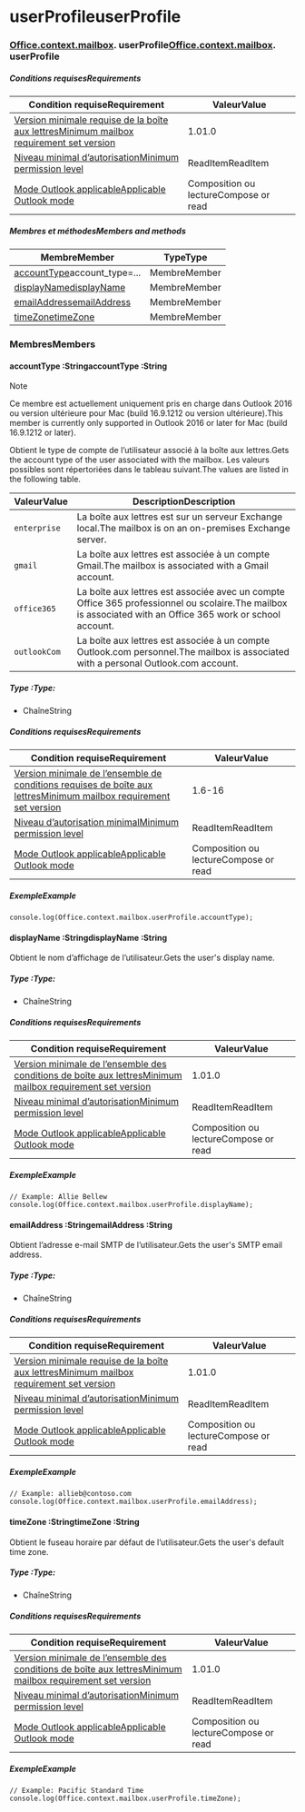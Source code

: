 
# <a name="userprofile"></a><span data-ttu-id="f8c46-101">userProfile</span><span class="sxs-lookup"><span data-stu-id="f8c46-101">userProfile</span></span>

### <span data-ttu-id="f8c46-p101">[Office](Office.md)[.context](Office.context.md)[.mailbox](Office.context.mailbox.md). userProfile</span><span class="sxs-lookup"><span data-stu-id="f8c46-p101">[Office](Office.md)[.context](Office.context.md)[.mailbox](Office.context.mailbox.md). userProfile</span></span>

##### <a name="requirements"></a><span data-ttu-id="f8c46-104">Conditions requises</span><span class="sxs-lookup"><span data-stu-id="f8c46-104">Requirements</span></span>

|<span data-ttu-id="f8c46-105">Condition requise</span><span class="sxs-lookup"><span data-stu-id="f8c46-105">Requirement</span></span>| <span data-ttu-id="f8c46-106">Valeur</span><span class="sxs-lookup"><span data-stu-id="f8c46-106">Value</span></span>|
|---|---|
|[<span data-ttu-id="f8c46-107">Version minimale requise de la boîte aux lettres</span><span class="sxs-lookup"><span data-stu-id="f8c46-107">Minimum mailbox requirement set version</span></span>](/office/dev/add-ins/reference/requirement-sets/outlook-api-requirement-sets)| <span data-ttu-id="f8c46-108">1.0</span><span class="sxs-lookup"><span data-stu-id="f8c46-108">1.0</span></span>|
|[<span data-ttu-id="f8c46-109">Niveau minimal d’autorisation</span><span class="sxs-lookup"><span data-stu-id="f8c46-109">Minimum permission level</span></span>](https://docs.microsoft.com/outlook/add-ins/understanding-outlook-add-in-permissions)| <span data-ttu-id="f8c46-110">ReadItem</span><span class="sxs-lookup"><span data-stu-id="f8c46-110">ReadItem</span></span>|
|[<span data-ttu-id="f8c46-111">Mode Outlook applicable</span><span class="sxs-lookup"><span data-stu-id="f8c46-111">Applicable Outlook mode</span></span>](https://docs.microsoft.com/outlook/add-ins/#extension-points)| <span data-ttu-id="f8c46-112">Composition ou lecture</span><span class="sxs-lookup"><span data-stu-id="f8c46-112">Compose or read</span></span>|

##### <a name="members-and-methods"></a><span data-ttu-id="f8c46-113">Membres et méthodes</span><span class="sxs-lookup"><span data-stu-id="f8c46-113">Members and methods</span></span>

| <span data-ttu-id="f8c46-114">Membre</span><span class="sxs-lookup"><span data-stu-id="f8c46-114">Member</span></span> | <span data-ttu-id="f8c46-115">Type</span><span class="sxs-lookup"><span data-stu-id="f8c46-115">Type</span></span> |
|--------|------|
| <span data-ttu-id="f8c46-116">[accountType](#accounttype-string)</span><span class="sxs-lookup"><span data-stu-id="f8c46-116">[](#accounttype-string)account_type=...</span></span> | <span data-ttu-id="f8c46-117">Membre</span><span class="sxs-lookup"><span data-stu-id="f8c46-117">Member</span></span> |
| [<span data-ttu-id="f8c46-118">displayName</span><span class="sxs-lookup"><span data-stu-id="f8c46-118">displayName</span></span>](#displayname-string) | <span data-ttu-id="f8c46-119">Membre</span><span class="sxs-lookup"><span data-stu-id="f8c46-119">Member</span></span> |
| [<span data-ttu-id="f8c46-120">emailAddress</span><span class="sxs-lookup"><span data-stu-id="f8c46-120">emailAddress</span></span>](#emailaddress-string) | <span data-ttu-id="f8c46-121">Membre</span><span class="sxs-lookup"><span data-stu-id="f8c46-121">Member</span></span> |
| [<span data-ttu-id="f8c46-122">timeZone</span><span class="sxs-lookup"><span data-stu-id="f8c46-122">timeZone</span></span>](#timezone-string) | <span data-ttu-id="f8c46-123">Membre</span><span class="sxs-lookup"><span data-stu-id="f8c46-123">Member</span></span> |

### <a name="members"></a><span data-ttu-id="f8c46-124">Membres</span><span class="sxs-lookup"><span data-stu-id="f8c46-124">Members</span></span>

####  <a name="accounttype-string"></a><span data-ttu-id="f8c46-125">accountType :String</span><span class="sxs-lookup"><span data-stu-id="f8c46-125">accountType :String</span></span>

> [!NOTE]
> <span data-ttu-id="f8c46-126">Ce membre est actuellement uniquement pris en charge dans Outlook 2016 ou version ultérieure pour Mac (build 16.9.1212 ou version ultérieure).</span><span class="sxs-lookup"><span data-stu-id="f8c46-126">This member is currently only supported in Outlook 2016 or later for Mac (build 16.9.1212 or later).</span></span>

<span data-ttu-id="f8c46-127">Obtient le type de compte de l’utilisateur associé à la boîte aux lettres.</span><span class="sxs-lookup"><span data-stu-id="f8c46-127">Gets the account type of the user associated with the mailbox.</span></span> <span data-ttu-id="f8c46-128">Les valeurs possibles sont répertoriées dans le tableau suivant.</span><span class="sxs-lookup"><span data-stu-id="f8c46-128">The values are listed in the following table.</span></span>

| <span data-ttu-id="f8c46-129">Valeur</span><span class="sxs-lookup"><span data-stu-id="f8c46-129">Value</span></span> | <span data-ttu-id="f8c46-130">Description</span><span class="sxs-lookup"><span data-stu-id="f8c46-130">Description</span></span> |
|-------|-------------|
| `enterprise` | <span data-ttu-id="f8c46-131">La boîte aux lettres est sur un serveur Exchange local.</span><span class="sxs-lookup"><span data-stu-id="f8c46-131">The mailbox is on an on-premises Exchange server.</span></span> |
| `gmail` | <span data-ttu-id="f8c46-132">La boîte aux lettres est associée à un compte Gmail.</span><span class="sxs-lookup"><span data-stu-id="f8c46-132">The mailbox is associated with a Gmail account.</span></span> |
| `office365` | <span data-ttu-id="f8c46-133">La boîte aux lettres est associée avec un compte Office 365 professionnel ou scolaire.</span><span class="sxs-lookup"><span data-stu-id="f8c46-133">The mailbox is associated with an Office 365 work or school account.</span></span> |
| `outlookCom` | <span data-ttu-id="f8c46-134">La boîte aux lettres est associée à un compte Outlook.com personnel.</span><span class="sxs-lookup"><span data-stu-id="f8c46-134">The mailbox is associated with a personal Outlook.com account.</span></span> |

##### <a name="type"></a><span data-ttu-id="f8c46-135">Type :</span><span class="sxs-lookup"><span data-stu-id="f8c46-135">Type:</span></span>

*   <span data-ttu-id="f8c46-136">Chaîne</span><span class="sxs-lookup"><span data-stu-id="f8c46-136">String</span></span>

##### <a name="requirements"></a><span data-ttu-id="f8c46-137">Conditions requises</span><span class="sxs-lookup"><span data-stu-id="f8c46-137">Requirements</span></span>

|<span data-ttu-id="f8c46-138">Condition requise</span><span class="sxs-lookup"><span data-stu-id="f8c46-138">Requirement</span></span>| <span data-ttu-id="f8c46-139">Valeur</span><span class="sxs-lookup"><span data-stu-id="f8c46-139">Value</span></span>|
|---|---|
|[<span data-ttu-id="f8c46-140">Version minimale de l’ensemble de conditions requises de boîte aux lettres</span><span class="sxs-lookup"><span data-stu-id="f8c46-140">Minimum mailbox requirement set version</span></span>](/office/dev/add-ins/reference/requirement-sets/outlook-api-requirement-sets)| <span data-ttu-id="f8c46-141">1.6</span><span class="sxs-lookup"><span data-stu-id="f8c46-141">-16</span></span> |
|[<span data-ttu-id="f8c46-142">Niveau d’autorisation minimal</span><span class="sxs-lookup"><span data-stu-id="f8c46-142">Minimum permission level</span></span>](https://docs.microsoft.com/outlook/add-ins/understanding-outlook-add-in-permissions)| <span data-ttu-id="f8c46-143">ReadItem</span><span class="sxs-lookup"><span data-stu-id="f8c46-143">ReadItem</span></span>|
|[<span data-ttu-id="f8c46-144">Mode Outlook applicable</span><span class="sxs-lookup"><span data-stu-id="f8c46-144">Applicable Outlook mode</span></span>](https://docs.microsoft.com/outlook/add-ins/#extension-points)| <span data-ttu-id="f8c46-145">Composition ou lecture</span><span class="sxs-lookup"><span data-stu-id="f8c46-145">Compose or read</span></span>|

##### <a name="example"></a><span data-ttu-id="f8c46-146">Exemple</span><span class="sxs-lookup"><span data-stu-id="f8c46-146">Example</span></span>

```
console.log(Office.context.mailbox.userProfile.accountType);
```

####  <a name="displayname-string"></a><span data-ttu-id="f8c46-147">displayName :String</span><span class="sxs-lookup"><span data-stu-id="f8c46-147">displayName :String</span></span>

<span data-ttu-id="f8c46-148">Obtient le nom d’affichage de l’utilisateur.</span><span class="sxs-lookup"><span data-stu-id="f8c46-148">Gets the user's display name.</span></span>

##### <a name="type"></a><span data-ttu-id="f8c46-149">Type :</span><span class="sxs-lookup"><span data-stu-id="f8c46-149">Type:</span></span>

*   <span data-ttu-id="f8c46-150">Chaîne</span><span class="sxs-lookup"><span data-stu-id="f8c46-150">String</span></span>

##### <a name="requirements"></a><span data-ttu-id="f8c46-151">Conditions requises</span><span class="sxs-lookup"><span data-stu-id="f8c46-151">Requirements</span></span>

|<span data-ttu-id="f8c46-152">Condition requise</span><span class="sxs-lookup"><span data-stu-id="f8c46-152">Requirement</span></span>| <span data-ttu-id="f8c46-153">Valeur</span><span class="sxs-lookup"><span data-stu-id="f8c46-153">Value</span></span>|
|---|---|
|[<span data-ttu-id="f8c46-154">Version minimale de l’ensemble des conditions de boîte aux lettres</span><span class="sxs-lookup"><span data-stu-id="f8c46-154">Minimum mailbox requirement set version</span></span>](/office/dev/add-ins/reference/requirement-sets/outlook-api-requirement-sets)| <span data-ttu-id="f8c46-155">1.0</span><span class="sxs-lookup"><span data-stu-id="f8c46-155">1.0</span></span>|
|[<span data-ttu-id="f8c46-156">Niveau minimal d’autorisation</span><span class="sxs-lookup"><span data-stu-id="f8c46-156">Minimum permission level</span></span>](https://docs.microsoft.com/outlook/add-ins/understanding-outlook-add-in-permissions)| <span data-ttu-id="f8c46-157">ReadItem</span><span class="sxs-lookup"><span data-stu-id="f8c46-157">ReadItem</span></span>|
|[<span data-ttu-id="f8c46-158">Mode Outlook applicable</span><span class="sxs-lookup"><span data-stu-id="f8c46-158">Applicable Outlook mode</span></span>](https://docs.microsoft.com/outlook/add-ins/#extension-points)| <span data-ttu-id="f8c46-159">Composition ou lecture</span><span class="sxs-lookup"><span data-stu-id="f8c46-159">Compose or read</span></span>|

##### <a name="example"></a><span data-ttu-id="f8c46-160">Exemple</span><span class="sxs-lookup"><span data-stu-id="f8c46-160">Example</span></span>

```
// Example: Allie Bellew
console.log(Office.context.mailbox.userProfile.displayName);
```

####  <a name="emailaddress-string"></a><span data-ttu-id="f8c46-161">emailAddress :String</span><span class="sxs-lookup"><span data-stu-id="f8c46-161">emailAddress :String</span></span>

<span data-ttu-id="f8c46-162">Obtient l’adresse e-mail SMTP de l’utilisateur.</span><span class="sxs-lookup"><span data-stu-id="f8c46-162">Gets the user's SMTP email address.</span></span>

##### <a name="type"></a><span data-ttu-id="f8c46-163">Type :</span><span class="sxs-lookup"><span data-stu-id="f8c46-163">Type:</span></span>

*   <span data-ttu-id="f8c46-164">Chaîne</span><span class="sxs-lookup"><span data-stu-id="f8c46-164">String</span></span>

##### <a name="requirements"></a><span data-ttu-id="f8c46-165">Conditions requises</span><span class="sxs-lookup"><span data-stu-id="f8c46-165">Requirements</span></span>

|<span data-ttu-id="f8c46-166">Condition requise</span><span class="sxs-lookup"><span data-stu-id="f8c46-166">Requirement</span></span>| <span data-ttu-id="f8c46-167">Valeur</span><span class="sxs-lookup"><span data-stu-id="f8c46-167">Value</span></span>|
|---|---|
|[<span data-ttu-id="f8c46-168">Version minimale requise de la boîte aux lettres</span><span class="sxs-lookup"><span data-stu-id="f8c46-168">Minimum mailbox requirement set version</span></span>](/office/dev/add-ins/reference/requirement-sets/outlook-api-requirement-sets)| <span data-ttu-id="f8c46-169">1.0</span><span class="sxs-lookup"><span data-stu-id="f8c46-169">1.0</span></span>|
|[<span data-ttu-id="f8c46-170">Niveau minimal d’autorisation</span><span class="sxs-lookup"><span data-stu-id="f8c46-170">Minimum permission level</span></span>](https://docs.microsoft.com/outlook/add-ins/understanding-outlook-add-in-permissions)| <span data-ttu-id="f8c46-171">ReadItem</span><span class="sxs-lookup"><span data-stu-id="f8c46-171">ReadItem</span></span>|
|[<span data-ttu-id="f8c46-172">Mode Outlook applicable</span><span class="sxs-lookup"><span data-stu-id="f8c46-172">Applicable Outlook mode</span></span>](https://docs.microsoft.com/outlook/add-ins/#extension-points)| <span data-ttu-id="f8c46-173">Composition ou lecture</span><span class="sxs-lookup"><span data-stu-id="f8c46-173">Compose or read</span></span>|

##### <a name="example"></a><span data-ttu-id="f8c46-174">Exemple</span><span class="sxs-lookup"><span data-stu-id="f8c46-174">Example</span></span>

```
// Example: allieb@contoso.com
console.log(Office.context.mailbox.userProfile.emailAddress);
```

####  <a name="timezone-string"></a><span data-ttu-id="f8c46-175">timeZone :String</span><span class="sxs-lookup"><span data-stu-id="f8c46-175">timeZone :String</span></span>

<span data-ttu-id="f8c46-176">Obtient le fuseau horaire par défaut de l’utilisateur.</span><span class="sxs-lookup"><span data-stu-id="f8c46-176">Gets the user's default time zone.</span></span>

##### <a name="type"></a><span data-ttu-id="f8c46-177">Type :</span><span class="sxs-lookup"><span data-stu-id="f8c46-177">Type:</span></span>

*   <span data-ttu-id="f8c46-178">Chaîne</span><span class="sxs-lookup"><span data-stu-id="f8c46-178">String</span></span>

##### <a name="requirements"></a><span data-ttu-id="f8c46-179">Conditions requises</span><span class="sxs-lookup"><span data-stu-id="f8c46-179">Requirements</span></span>

|<span data-ttu-id="f8c46-180">Condition requise</span><span class="sxs-lookup"><span data-stu-id="f8c46-180">Requirement</span></span>| <span data-ttu-id="f8c46-181">Valeur</span><span class="sxs-lookup"><span data-stu-id="f8c46-181">Value</span></span>|
|---|---|
|[<span data-ttu-id="f8c46-182">Version minimale de l’ensemble des conditions de boîte aux lettres</span><span class="sxs-lookup"><span data-stu-id="f8c46-182">Minimum mailbox requirement set version</span></span>](/office/dev/add-ins/reference/requirement-sets/outlook-api-requirement-sets)| <span data-ttu-id="f8c46-183">1.0</span><span class="sxs-lookup"><span data-stu-id="f8c46-183">1.0</span></span>|
|[<span data-ttu-id="f8c46-184">Niveau minimal d’autorisation</span><span class="sxs-lookup"><span data-stu-id="f8c46-184">Minimum permission level</span></span>](https://docs.microsoft.com/outlook/add-ins/understanding-outlook-add-in-permissions)| <span data-ttu-id="f8c46-185">ReadItem</span><span class="sxs-lookup"><span data-stu-id="f8c46-185">ReadItem</span></span>|
|[<span data-ttu-id="f8c46-186">Mode Outlook applicable</span><span class="sxs-lookup"><span data-stu-id="f8c46-186">Applicable Outlook mode</span></span>](https://docs.microsoft.com/outlook/add-ins/#extension-points)| <span data-ttu-id="f8c46-187">Composition ou lecture</span><span class="sxs-lookup"><span data-stu-id="f8c46-187">Compose or read</span></span>|

##### <a name="example"></a><span data-ttu-id="f8c46-188">Exemple</span><span class="sxs-lookup"><span data-stu-id="f8c46-188">Example</span></span>

```
// Example: Pacific Standard Time
console.log(Office.context.mailbox.userProfile.timeZone);
```